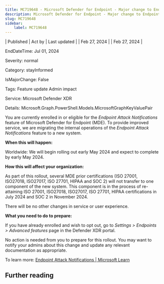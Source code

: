 ```yaml
---
title: MC719648 - Microsoft Defender for Endpoint - Major change to Endpoint Attack Notifications
description: Microsoft Defender for Endpoint - Major change to Endpoint Attack Notifications
slug: MC719648
sidebar:
    label: MC719648
---
```



| Published | Act by | Last updated |
| Feb 27, 2024 |  | Feb 27, 2024 |

EndDateTime: Jul 01, 2024

Severity: normal

Category: stayInformed

IsMajorChange: False

Tags: Feature update Admin impact

Service: Microsoft Defender XDR

Details: Microsoft.Graph.PowerShell.Models.MicrosoftGraphKeyValuePair

<p>You are currently enrolled in or eligible for the<i> Endpoint Attack Notifications </i>feature of Microsoft Defender for Endpoint (MDE). To provide improved service, we are migrating the internal operations of the <i>Endpoint Attack Notifications</i> feature to a new system.&nbsp;<br></p><p><b>When this will happen:</b><br></p><p>Worldwide: We will begin rolling out early May 2024 and expect to complete by early May 2024.</p><p><b>How this will affect your organization:</b><br></p><p>As part of this rollout, several MDE prior certifications (ISO 27001, ISO27018, ISO27017, ISO 27701, HIPAA and SOC 2) will not transfer to one component of the new system. This component is in the process of re-attaining ISO 27001, ISO27018, ISO27017, ISO 27701, HIPAA certifications in July 2024 and SOC 2 in November 2024.&nbsp;</p><p>There will be no other changes in service or user experience.</p><p><b>What you need to do to prepare:</b><br></p><p>If you have already enrolled and wish to opt out, go to <i>Settings &gt; Endpoints &gt; Advanced features</i> page in the Defender XDR portal.</p><p>  
</p><p>
</p><p>No action is needed from you to prepare for this rollout. You may want to notify your admins about this change and update any relevant documentation as appropriate.</p><p>To learn more: <a href="https://learn.microsoft.com/microsoft-365/security/defender-endpoint/endpoint-attack-notifications?view=o365-worldwide" target="_blank">Endpoint Attack Notifications | Microsoft Learn</a></p>

## Further reading
